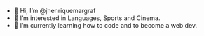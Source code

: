 - 👋 Hi, I’m @jhenriquemargraf
- 👀 I’m interested in Languages, Sports and Cinema.
- 🌱 I’m currently learning how to code and to become a web dev.
